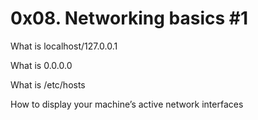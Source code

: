 # 0x08. Networking basics #1


What is localhost/127.0.0.1

What is 0.0.0.0

What is /etc/hosts

How to display your machine’s active network interfaces
